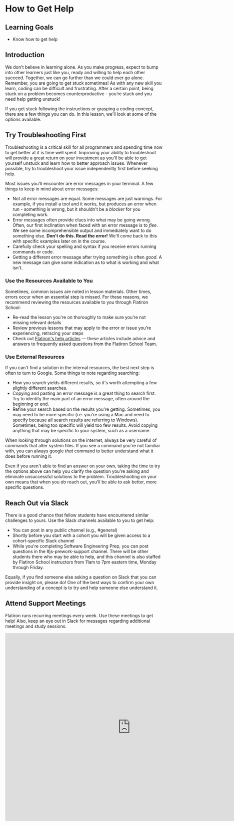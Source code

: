 # How to Get Help

## Learning Goals

- Know how to get help

## Introduction

We don't believe in learning alone. As you make progress, expect to bump into
other learners just like you, ready and willing to help each other succeed.
Together, we can go further than we could ever go alone. Remember, you are going
to get stuck sometimes! As with any new skill you learn, coding can be difficult
and frustrating. After a certain point, being stuck on a problem becomes
counterproductive - you’re stuck and you need help getting unstuck!

If you get stuck following the instructions or grasping a coding concept, there
are a few things you can do. In this lesson, we'll look at some of the options
available.

## Try Troubleshooting First

Troubleshooting is a critical skill for all programmers and spending time now to
get better at it is time well spent. Improving your ability to troubleshoot will
provide a great return on your investment as you'll be able to get yourself
unstuck and learn how to better approach issues. Whenever possible, try to
troubleshoot your issue independently first before seeking help.

Most issues you'll encounter are error messages in your terminal. A few things
to keep in mind about error messages:

- Not all error messages are equal. Some messages are just warnings. For
  example, if you install a tool and it works, but produces an error when run -
  something is wrong, but it shouldn't be a _blocker_ for you completing work.
- Error messages often provide clues into what may be going wrong. Often, our
  first inclination when faced with an error message is to _flee_. We see some
  incomprehensible output and immediately want to do something else. **Don't do
  this. Read the error!** We'll come back to this with specific examples later
  on in the course.
- Carefully check your spelling and syntax if you receive errors running
  commands or code.
- Getting a different error message after trying something is often _good_. A
  new message can give some indication as to what is working and what isn't.
  
### Use the Resources Available to You

Sometimes, common issues are noted in lesson materials. Other times, errors
occur when an essential step is missed. For these reasons, we recommend
reviewing the resources available to you through Flatiron School:

- Re-read the lesson you're on thoroughly to make sure you’re not missing
  relevant details
- Review previous lessons that may apply to the error or issue you’re
  experiencing, retracing your steps
- Check out [Flatiron's help articles](https://flatironschoolsupport.zendesk.com/hc/en-us)
  — these articles include advice and answers to frequently asked questions from
  the Flatiron School Team.
  
### Use External Resources
  
If you can't find a solution in the internal resources, the best next step is
often to turn to Google. Some things to note regarding searching:

- How you search yields different results, so it's worth attempting a few
  slightly different searches.
- Copying and pasting an error message is a great thing to search first. Try
  to identify the main part of an error message, often around the beginning or end.
- Refine your search based on the results you're getting. Sometimes, you may
  need to be more specific (i.e. you're using a Mac and need to specify because
  all search results are referring to Windows). Sometimes, being too specific
  will yield too few results. Avoid copying anything that may be specific to
  your system, such as a username.

When looking through solutions on the internet, always be very careful of
commands that alter system files. If you see a command you're not familiar
with, you can always google _that_ command to better understand what it does
before running it.

Even if you aren't able to find an answer on your own, taking the time to try
the options above can help you clarify the question you're asking and eliminate
unsuccessful solutions to the problem. Troubleshooting on your own means that
when you _do_ reach out, you'll be able to ask better, more specific questions.

## Reach Out via Slack

There is a good chance that fellow students have encountered similar challenges
to yours. Use the Slack channels available to you to get help:

- You can post in any public channel (e.g., #general)
- Shortly before you start with a cohort you will be given access to a
  cohort-specific Slack channel
- While you're completing Software Engineering Prep, you can post questions in
  the #js-prework-support channel. There will be other students there who may be
  able to help, and this channel is also staffed by Flatiron School instructors
  from 11am to 7pm eastern time, Monday through Friday.

Equally, if you find someone else asking a question on Slack that you can
provide insight on, please do! One of the best ways to confirm your own
understanding of a concept is to try and help someone else understand it.

## Attend Support Meetings

Flatiron runs recurring meetings every week. Use these meetings to get help!
Also, keep an eye out in Slack for messages regarding additional meetings and
study sessions.

<iframe style="border: 0;"
src="https://calendar.google.com/calendar/embed?src=c_mcnbnls2uhbisql1i8fo36um24%40group.calendar.google.com&amp;ctz=America%2FNew_York"
width="800" height="600"></iframe>
